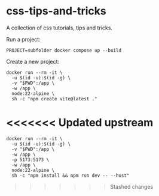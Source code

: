 # css-tips-and-tricks
A collection of css tutorials, tips and tricks.

Run a project:

``` PROJECT=subfolder docker compose up --build ```

Create a new project:

``` 
docker run --rm -it \
  -u $(id -u):$(id -g) \
  -v "$PWD":/app \
  -w /app \
  node:22-alpine \
  sh -c "npm create vite@latest ."
 ```

<<<<<<< Updated upstream
=======
``` 
docker run --rm -it \
  -u $(id -u):$(id -g) \
  -v "$PWD":/app \
  -w /app \
  -p 5173:5173 \
  -w /app \
  node:22-alpine \
  sh -c "npm install && npm run dev -- --host"
 ```

>>>>>>> Stashed changes
